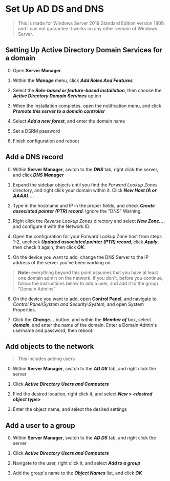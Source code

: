 # Set Up AD DS and DNS

> This is made for Windows Server 2019 Standard Edition version 1809, and I can not guarantee it works on any other version of Windows Server.

## Setting Up Active Directory Domain Services for a domain

0. Open **Server Manager**.

1. Within the ***Manage*** menu, click ***Add Roles And Features***

2. Select the ***Role-based or feature-based installation***, then choose the ***Active Directory Domain Services*** option

3. When the installation completes, open the notification menu, and click ***Promote this server to a domain controller***

4. Select ***Add a new forest***, and enter the domain name

5. Set a DSRM password

6. Finish configuration and reboot

## Add a DNS record

0. Within **Server Manager**, switch to the ***DNS*** tab, right click the server, and click ***DNS Manager***

1. Expand the sidebar objects until you find the *Forward Lookup Zones* directory, and right click your domain within it. Click ***New Host (A or AAAA)...***.

2. Type in the hostname and IP in the proper fields, and check ***Create associated pointer (PTR) record***. Ignore the "DNS" Warning.

3. Right click the *Reverse Lookup Zones* directory and select ***New Zone...***, and configure it with the Network ID.

4. Open the configuration for your Forward Lookup Zone host from steps 1-2, uncheck ***Updated associated pointer (PTR) record***, click ***Apply***, then check it again, then click ***OK***.

5. On the device you want to add, change the DNS Server to the IP address of the server you've been working on.

> **Note:** everything beyond this point assumes that you have at least one domain admin on the network. If you don't, before you continue, follow the instructions below to add a user, and add it to the group "Domain Admins"

6. On the device you want to add, open **Control Panel**, and navigate to *Control Panel\System and Security\System*, and open System Properties. 

7. Click the ***Change...*** button, and within the ***Member of*** box, select ***domain***, and enter the name of the domain. Enter a Domain Admin's username and password, then reboot.

## Add objects to the network

> This includes adding users

0. Within **Server Manager**, switch to the ***AD DS*** tab, and right click the server

1. Click ***Active Directory Users and Computers***

2. Find the desired location, right click it, and select ***New > \<desired object type>***

3. Enter the object name, and select the desired settings

## Add a user to a group

0. Within **Server Manager**, switch to the ***AD DS*** tab, and right click the server

1. Click ***Active Directory Users and Computers***

2. Navigate to the user, right click it, and select ***Add to a group***

3. Add the group's name to the ***Object Names*** list, and click ***OK***
